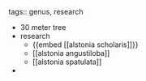 tags:: genus, research

- 30 meter tree
- research
	- {{embed [[alstonia scholaris]]}}
	- [[alstonia angustiloba]]
	- [[alstonia spatulata]]
-